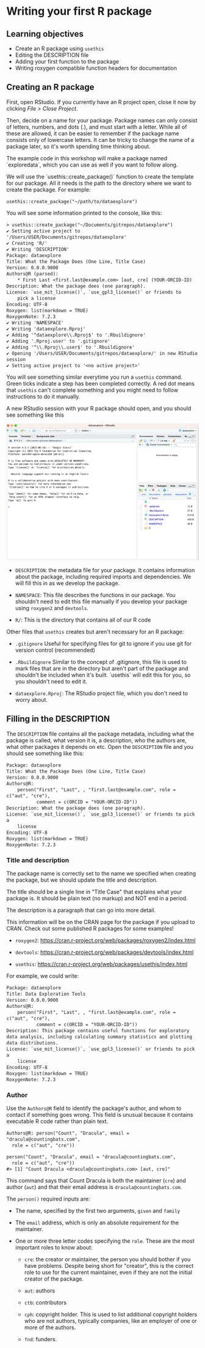 # Writing your first R package

## Learning objectives

-   Create an R package using `usethis`
-   Editing the DESCRIPTION file
-   Adding your first function to the package
-   Writing roxygen compatible function headers for documentation

## Creating an R package

First, open RStudio. If you currently have an R project open, close it now by clicking *File \> Close Project*.

Then, decide on a name for your package. Package names can only consist of letters, numbers, and dots (.), and must start with a letter. While all of these are allowed, it can be easier to remember if the package name consists only of lowercase letters. It can be tricky to change the name of a package later, so it's worth spending time thinking about.

The example code in this workshop will make a package named \`exploredata\`, which you can use as well if you want to follow along.

We will use the \`usethis::create_package()\` function to create the template for our package. All it needs is the path to the directory where we want to create the package. For example:

```         
usethis::create_package("~/path/to/dataexplore")
```

You will see some information printed to the console, like this:

```         
> usethis::create_package("~/Documents/gitrepos/dataexplore")
✔ Setting active project to '/Users/USER/Documents/gitrepos/dataexplore'
✔ Creating 'R/'
✔ Writing 'DESCRIPTION'
Package: dataexplore
Title: What the Package Does (One Line, Title Case)
Version: 0.0.0.9000
Authors@R (parsed):
    * First Last <first.last@example.com> [aut, cre] (YOUR-ORCID-ID)
Description: What the package does (one paragraph).
License: `use_mit_license()`, `use_gpl3_license()` or friends to
    pick a license
Encoding: UTF-8
Roxygen: list(markdown = TRUE)
RoxygenNote: 7.2.3
✔ Writing 'NAMESPACE'
✔ Writing 'dataexplore.Rproj'
✔ Adding '^dataexplore\\.Rproj$' to '.Rbuildignore'
✔ Adding '.Rproj.user' to '.gitignore'
✔ Adding '^\\.Rproj\\.user$' to '.Rbuildignore'
✔ Opening '/Users/USER/Documents/gitrepos/dataexplore/' in new RStudio session
✔ Setting active project to '<no active project>'
```

You will see something similar everytime you run a `usethis` command. Green ticks indicate a step has been completed correctly. A red dot means that `usethis` can't complete something and you might need to follow instructions to do it manually.

A new RStudio session with your R package should open, and you should see something like this

![](images/Screenshot%202025-06-07%20at%209.05.24%20PM.png)

-   `DESCRIPTION`: the metadata file for your package. It contains information about the package, including required imports and dependencies. We will fill this in as we develop the package.

-   `NAMESPACE`: This file describes the functions in our package. You shouldn't need to edit this file manually if you develop your package using `roxygen2` and `devtools`.

-   `R/`: This is the directory that contains all of our R code

Other files that `usethis` creates but aren't necessary for an R package:

-   `.gitignore` Useful for specifying files for git to ignore if you use git for version control (recommended)

-   `.Rbuildignore` Similar to the concept of .gitignore, this file is used to mark files that are in the directory but aren't part of the package and shouldn't be included when it's built. \`usethis\` will edit this for you, so you shouldn't need to edit it.

-   `dataexplore.Rproj`: The RStudio project file, which you don't need to worry about.

## Filling in the DESCRIPTION

The `DESCRIPTION` file contains all the package metadata, including what the package is called, what version it is, a description, who the authors are, what other packages it depends on etc. Open the `DESCRIPTION` file and you should see something like this:

```         
Package: dataexplore
Title: What the Package Does (One Line, Title Case)
Version: 0.0.0.9000
Authors@R: 
    person("First", "Last", , "first.last@example.com", role = c("aut", "cre"),
           comment = c(ORCID = "YOUR-ORCID-ID"))
Description: What the package does (one paragraph).
License: `use_mit_license()`, `use_gpl3_license()` or friends to pick a
    license
Encoding: UTF-8
Roxygen: list(markdown = TRUE)
RoxygenNote: 7.2.3
```

### Title and description

The package name is correctly set to the name we specified when creating the package, but we should update the title and description.

The title should be a single line in "Title Case" that explains what your package is. It should be plain text (no markup) and NOT end in a period.

The description is a paragraph that can go into more detail.

This information will be on the CRAN page for the package if you upload to CRAN. Check out some published R packages for some examples!

-   `roxygen2`: <https://cran.r-project.org/web/packages/roxygen2/index.html>

-   `devtools`: <https://cran.r-project.org/web/packages/devtools/index.html>

-   `usethis`: <https://cran.r-project.org/web/packages/usethis/index.html>

For example, we could write:

```         
Package: dataexplore
Title: Data Exploration Tools
Version: 0.0.0.9000
Authors@R: 
    person("First", "Last", , "first.last@example.com", role = c("aut", "cre"),
           comment = c(ORCID = "YOUR-ORCID-ID"))
Description: This package contains useful functions for exploratory data analysis, including calculating summary statistics and plotting data distributions.
License: `use_mit_license()`, `use_gpl3_license()` or friends to pick a
    license
Encoding: UTF-8
Roxygen: list(markdown = TRUE)
RoxygenNote: 7.2.3
```

### Author

Use the `Authors@R` field to identify the package\'s author, and whom to contact if something goes wrong. This field is unusual because it contains executable R code rather than plain text.

```         
Authors@R: person("Count", "Dracula", email = "dracula@countingbats.com",
  role = c("aut", "cre"))
```

```         
person("Count", "Dracula", email = "dracula@countingbats.com", 
  role = c("aut", "cre"))
#> [1] "Count Dracula <dracula@countingbats.com> [aut, cre]"
```

This command says that Count Dracula is both the maintainer (`cre`) and author (`aut`) and that their email address is `dracula@countingbats.com`.

The `person()` required inputs are:

-    The name, specified by the first two arguments, `given` and `family`

-   The `email` address, which is only an absolute requirement for the maintainer.

-   One or more three letter codes specifying the `role`. These are the most important roles to know about:

    -   `cre`: the creator or maintainer, the person you should bother if you have problems. Despite being short for \"creator\", this is the correct role to use for the current maintainer, even if they are not the initial creator of the package.

    -   `aut`: authors

    -   `ctb`: contributors

    -   `cph`: copyright holder. This is used to list additional copyright holders who are not authors, typically companies, like an employer of one or more of the authors.

    -   `fnd`: funders.
